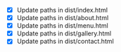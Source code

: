 - [x] Update paths in dist/index.html
- [x] Update paths in dist/about.html
- [x] Update paths in dist/menu.html
- [x] Update paths in dist/gallery.html
- [x] Update paths in dist/contact.html
